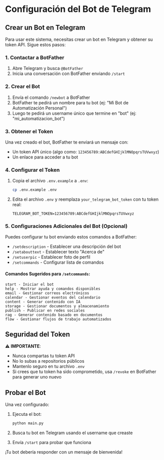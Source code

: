 # Configuración del Bot de Telegram

## Crear un Bot en Telegram

Para usar este sistema, necesitas crear un bot en Telegram y obtener su token API. Sigue estos pasos:

### 1. Contactar a BotFather

1. Abre Telegram y busca `@BotFather`
2. Inicia una conversación con BotFather enviando `/start`

### 2. Crear el Bot

1. Envía el comando `/newbot` a BotFather
2. BotFather te pedirá un nombre para tu bot (ej: "Mi Bot de Automatización Personal")
3. Luego te pedirá un username único que termine en "bot" (ej: "mi_automatizacion_bot")

### 3. Obtener el Token

Una vez creado el bot, BotFather te enviará un mensaje con:

- Un token API único (algo como: `123456789:ABCdefGHIjklMNOpqrsTUVwxyz`)
- Un enlace para acceder a tu bot

### 4. Configurar el Token

1. Copia el archivo `.env.example` a `.env`:

   ```bash
   cp .env.example .env
   ```

2. Edita el archivo `.env` y reemplaza `your_telegram_bot_token` con tu token real:
   ```
   TELEGRAM_BOT_TOKEN=123456789:ABCdefGHIjklMNOpqrsTUVwxyz
   ```

### 5. Configuraciones Adicionales del Bot (Opcional)

Puedes configurar tu bot enviando estos comandos a BotFather:

- `/setdescription` - Establecer una descripción del bot
- `/setabouttext` - Establecer texto "Acerca de"
- `/setuserpic` - Establecer foto de perfil
- `/setcommands` - Configurar lista de comandos

#### Comandos Sugeridos para `/setcommands`:

```
start - Iniciar el bot
help - Mostrar ayuda y comandos disponibles
email - Gestionar correos electrónicos
calendar - Gestionar eventos del calendario
content - Generar contenido con IA
storage - Gestionar documentos y almacenamiento
publish - Publicar en redes sociales
rag - Generar contenido basado en documentos
flow - Gestionar flujos de trabajo automatizados
```

## Seguridad del Token

⚠️ **IMPORTANTE**:

- Nunca compartas tu token API
- No lo subas a repositorios públicos
- Mantenlo seguro en tu archivo `.env`
- Si crees que tu token ha sido comprometido, usa `/revoke` en BotFather para generar uno nuevo

## Probar el Bot

Una vez configurado:

1. Ejecuta el bot:

   ```bash
   python main.py
   ```

2. Busca tu bot en Telegram usando el username que creaste
3. Envía `/start` para probar que funciona

¡Tu bot debería responder con un mensaje de bienvenida!
